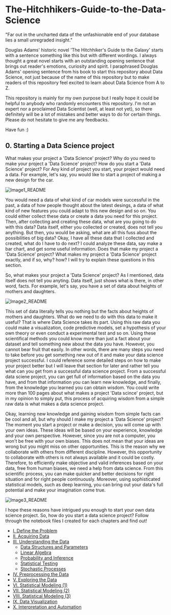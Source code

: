 # The-Hitchhikers-Guide-to-the-Data-Science

"Far out in the uncharted data of the unfashionable end of your database lies a small unregraded insight."

Douglas Adams' historic novel 'The Hitchhiker's Guide to the Galaxy' starts with a sentence something like this but with different wordings.
I always thought a great novel starts with an outstanding opening sentence that brings out reader's emotions, curiosity and spirit.
I paraphrased Douglas Adams' opening sentence from his book to start this repository about Data Science, not just because of the name of this repository but to make readers of this repository feel excited to learn about Data Science from A to Z.  

This repository is mainly for my own purpose but I really hope it could be helpful to anybody who randomly encounters this repository. I'm not an expert nor a proclaimed Data Scientist (well, at least not yet), so there definitely will be a lot of mistakes and better ways to do for certain things. Please do not hesitate to give me any feedbacks.

Have fun :)

## 0. Starting a Data Science project

What makes your project a 'Data Science' project? Why do you need to make your project a 'Data Science' project? How do you start a 'Data Science' project? For Any kind of project you start, your project would need a data. For example, let's say, you would like to start a project of making a new design for the car. 

![Image1_README](https://user-images.githubusercontent.com/35958537/95600857-54046880-0a18-11eb-83d7-44f13913638a.jpg)

You would need a data of what kind of car models were successful in the past, a data of how people thought about the latest desings, a data of what kind of new features you could adapt to this new design and so on. You could either collect these data or create a data you need for this project. Then, after collecting and creating these data, what are you going to do with this data? Data itself, either you collected or created, does not tell you anything. But then, you would be asking, what are all this fuss about the possibilities of big data? Okay, I have all these data that I collected and created, what do I have to do next? I could analyze these data, say make a bar chart, and get some useful information. Does that make my project a 'Data Science' project? What makes my project a 'Data Science' project exactly, and if so, why? how? I will try to explain these questions in this section.

So, what makes your project a 'Data Science' project? As I mentioned, data itself does not tell you anyting. Data itself, just shows what is there, in other word, facts. For example, let's say, you have a set of data about heights of mothers and daughters. 

![Image2_README](https://user-images.githubusercontent.com/35958537/95828883-2579dc80-0cfb-11eb-9be4-e6274b0e0988.png)

This set of data literally tells you nothing but the facts about heights of mothers and daughters. What do we need to do with this data to make it useful? That is where Data Science takes its part. Using this raw data you could make a visualization, code predictive models, set a hypothesis of your own theory or even conduct a experimental test and so on. Using these scientifical methods you could know more than just a fact about your dataset and tell something new about the data you have. However, you cannot bear fruit that easily. In other words, there are many steps you need to take before you get something new out of it and make your data science project successful. I could reference some detailed steps on how to make your project better but I will leave that section for later and rather tell you what can you get from a successful data science project. From a successful data sciene project, you can get full of information based on the data you have, and from that information you can learn new knowledge, and finally, from the knowledge you learned you can obtain wisdom. You could write more than 100 pages about what makes a project 'Data scince' project, but in my opinion to simply put, this process of acquiring wisdom from a simple raw data is what makes a data science project.

Okay, learning new knowledge and gaining wisdom from simple facts can be cool and all, but why should I make my project a 'Data Science' project? The moment you start a project or make a decision, you will come up with your own ideas. These ideas will be based on your experience, knowledge and your own perspective. However, since you are not a computer, you won't be free with your own biases. This does not mean that your ideas are wrong but you might miss on other opportunities. This is the reason why we collaborate with others from different discipline. However, this opportunity to collaborate with others is not always available and it could be costly. Therefore, to efficiently make objective and valid inferences based on your data, free from human biases, we need a help from data science. From this scientific process, you can make quicker and better decisions for right situation and for right people continuously. Moreover, using sophisticated statistical models, such as deep learning, you can bring out your data's full potential and make your imagination come true.

![Image3_README](https://user-images.githubusercontent.com/35958537/96086318-c5647100-0e87-11eb-8a58-4976e1e97b03.jpg)

I hope these reasons have intrigued you enough to start your own data science project. So, how do you start a data science project? Follow through the notebook files I created for each chapters and find out!

- [I. Define the Problem](https://github.com/alexdseo/The-Hitchhikers-Guide-to-the-Data-Science/blob/master/I.%20Define%20the%20Problem/I.%20Define%20the%20Problem.ipynb)
- [II. Acquiring Data](https://github.com/alexdseo/The-Hitchhikers-Guide-to-the-Data-Science/blob/master/II.%20Acquiring%20Data/II.%20Acquiring%20Data.ipynb)
- [III. Understanding the Data](https://github.com/alexdseo/The-Hitchhikers-Guide-to-the-Data-Science/blob/master/III.%20Understanding%20the%20Data/III.%20Understanding%20the%20Data.ipynb)
  - [Data Structures and Parameters](https://github.com/alexdseo/The-Hitchhikers-Guide-to-the-Data-Science/blob/master/III.%20Understanding%20the%20Data/Data%20Structures%20and%20Parameters/Data%20Structures%20and%20Parameters.ipynb)
  - [Linear Algebra](https://github.com/alexdseo/The-Hitchhikers-Guide-to-the-Data-Science/blob/master/III.%20Understanding%20the%20Data/Linear%20Algebra/Linear%20Algebra.ipynb)
  - [Probability and Inference](https://github.com/alexdseo/The-Hitchhikers-Guide-to-the-Data-Science/blob/master/III.%20Understanding%20the%20Data/Probability%20and%20Inference/Probability%20and%20Inference.ipynb)
  - [Statistical Testing](https://github.com/alexdseo/The-Hitchhikers-Guide-to-the-Data-Science/blob/master/III.%20Understanding%20the%20Data/Statistical%20Testing/Statistical%20Testing.ipynb)
  - [Stochastic Processes](https://github.com/alexdseo/The-Hitchhikers-Guide-to-the-Data-Science/blob/master/III.%20Understanding%20the%20Data/Stochastic%20Processes/Stochastic%20Processes.ipynb)
- [IV. Preprocessing the Data](https://github.com/alexdseo/The-Hitchhikers-Guide-to-the-Data-Science/blob/master/IV.%20Preprocessing%20the%20Data/IV.%20Preprocessing%20the%20Data.ipynb)
- [V. Exploring the Data](https://github.com/alexdseo/The-Hitchhikers-Guide-to-the-Data-Science/blob/master/V.%20Exploring%20the%20Data/V.%20Exploring%20the%20Data.ipynb)
- [VI. Statistical Modeling (1)](https://github.com/alexdseo/The-Hitchhikers-Guide-to-the-Data-Science/blob/master/VI.%20Statistical%20Modeling%20(1)/VI.%20Statistical%20Modeling%20(1).ipynb)
- [VII. Statistical Modeling (2)](https://github.com/alexdseo/The-Hitchhikers-Guide-to-the-Data-Science/blob/master/VII.%20Statistical%20Modeling%20(2)/VII.%20Statistical%20Modeling%20(2).ipynb)
- [VIII. Statistical Modeling (3)](https://github.com/alexdseo/The-Hitchhikers-Guide-to-the-Data-Science/blob/master/VIII.%20Statistical%20Modeling%20(3)/VIII.%20Statistical%20Modeling%20(3).ipynb)
- [IX. Data Visualization](https://github.com/alexdseo/The-Hitchhikers-Guide-to-the-Data-Science/blob/master/IX.%20Data%20Visualization/IX.%20Data%20Visualization.ipynb)
- [X. Interpretation and Automation](https://github.com/alexdseo/The-Hitchhikers-Guide-to-the-Data-Science/blob/master/X.%20Interpretation%20and%20Automation/X.%20Interpretation%20and%20Automation.ipynb)


